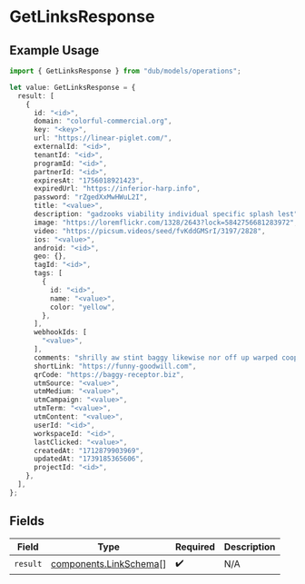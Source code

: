 # GetLinksResponse

## Example Usage

```typescript
import { GetLinksResponse } from "dub/models/operations";

let value: GetLinksResponse = {
  result: [
    {
      id: "<id>",
      domain: "colorful-commercial.org",
      key: "<key>",
      url: "https://linear-piglet.com/",
      externalId: "<id>",
      tenantId: "<id>",
      programId: "<id>",
      partnerId: "<id>",
      expiresAt: "1756018921423",
      expiredUrl: "https://inferior-harp.info",
      password: "rZgedXxMwHWuL2I",
      title: "<value>",
      description: "gadzooks viability individual specific splash lest",
      image: "https://loremflickr.com/1328/2643?lock=5842756681283972",
      video: "https://picsum.videos/seed/fvKddGMSrI/3197/2828",
      ios: "<value>",
      android: "<id>",
      geo: {},
      tagId: "<id>",
      tags: [
        {
          id: "<id>",
          name: "<value>",
          color: "yellow",
        },
      ],
      webhookIds: [
        "<value>",
      ],
      comments: "shrilly aw stint baggy likewise nor off up warped coop",
      shortLink: "https://funny-goodwill.com",
      qrCode: "https://baggy-receptor.biz",
      utmSource: "<value>",
      utmMedium: "<value>",
      utmCampaign: "<value>",
      utmTerm: "<value>",
      utmContent: "<value>",
      userId: "<id>",
      workspaceId: "<id>",
      lastClicked: "<value>",
      createdAt: "1712879903969",
      updatedAt: "1739185365606",
      projectId: "<id>",
    },
  ],
};
```

## Fields

| Field                                                            | Type                                                             | Required                                                         | Description                                                      |
| ---------------------------------------------------------------- | ---------------------------------------------------------------- | ---------------------------------------------------------------- | ---------------------------------------------------------------- |
| `result`                                                         | [components.LinkSchema](../../models/components/linkschema.md)[] | :heavy_check_mark:                                               | N/A                                                              |